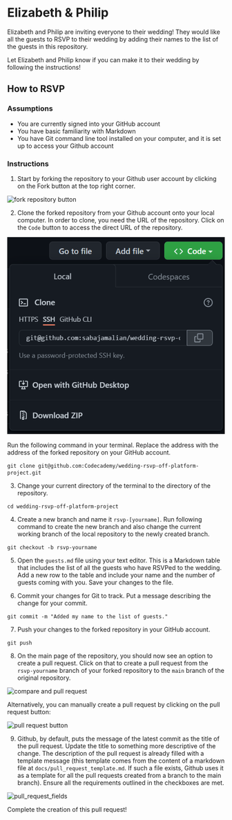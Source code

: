 # Elizabeth & Philip
Elizabeth and Philip are inviting everyone to their wedding! They would like all the guests to RSVP to their wedding by adding their names to the list of the guests in this repository.

Let Elizabeth and Philip know if you can make it to their wedding by following the instructions!

## How to RSVP

### Assumptions
- You are currently signed into your GitHub account
- You have basic familiarity with Markdown
- You have Git command line tool installed on your computer, and it is set up to access your Github account

### Instructions
1. Start by forking the repository to your Github user account by clicking on the Fork button at the top right corner.

![fork repository button](Images/img01.png)

2. Clone the forked repository from your Github account onto your local computer. In order to clone, you need the URL of the repository. Click on the `Code` button to access the direct URL of the repository. 

![repository direct link](Images/img03.png)

Run the following command in your terminal. Replace the address with the address of the forked repository on your GitHub account. 

```
git clone git@github.com:Codecademy/wedding-rsvp-off-platform-project.git
```

3. Change your current directory of the terminal to the directory of the repository.

```
cd wedding-rsvp-off-platform-project
```

4. Create a new branch and name it `rsvp-[yourname]`. Run following command to create the new branch and also change the current working branch of the local repository to the newly created branch.

```
git checkout -b rsvp-yourname
```

5. Open the `guests.md` file using your text editor. This is a Markdown table that includes the list of all the guests who have RSVPed to the wedding. Add a new row to the table and include your name and the number of guests coming with you. Save your changes to the file. 

6. Commit your changes for Git to track. Put a message describing the change for your commit.

```
git commit -m "Added my name to the list of guests."
```

7. Push your changes to the forked repository in your GitHub account.

```
git push
```

8. On the main page of the repository, you should now see an option to create a pull request. Click on that to create a pull request from the `rsvp-yourname` branch of your forked repository to the `main` branch of the original repository. 

![compare and pull request](Images/img05.png)

Alternatively, you can manually create a pull request by clicking on the pull request button: 

![pull request button](Images/img06.png)

9. Github, by default, puts the message of the latest commit as the title of the pull request. Update the title to something more descriptive of the change. 
The description of the pull request is already filled with a template message (this template comes from the content of a markdown file at `docs/pull_request_template.md`. If such a file exists, Github uses it as a template for all the pull requests created from a branch to the main branch). Ensure all the requirements outlined in the checkboxes are met. 

![pull_request_fields](Images/img07.png)

Complete the creation of this pull request!
